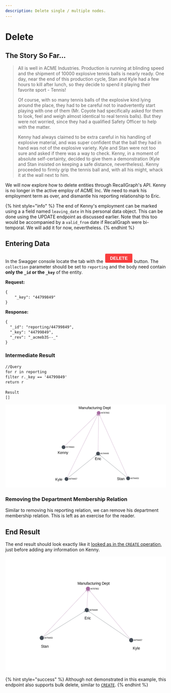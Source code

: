 ```yaml
---
description: Delete single / multiple nodes.
---
```


# Delete

## The Story So Far...

> All is well in ACME Industries. Production is running at blinding speed and the shipment of 10000 explosive tennis balls is nearly ready. One day, near the end of this production cycle, Stan and Kyle had a few hours to kill after lunch, so they decide to spend it playing their favorite sport - Tennis!
>
> Of course, with so many tennis balls of the explosive kind lying around the place, they had to be careful not to inadvertently start playing with one of them \(Mr. Coyote had specifically asked for them to look, feel and weigh almost identical to real tennis balls\). But they were not worried, since they had a qualified Safety Officer to help with the matter.
>
> Kenny had always claimed to be extra careful in his handling of explosive material, and was super confident that the ball they had in hand was not of the explosive variety. Kyle and Stan were not too sure and asked if there was a way to check. Kenny, in a moment of absolute self-certainty, decided to give them a demonstration \(Kyle and Stan insisted on keeping a safe distance, nevertheless\). Kenny proceeded to firmly grip the tennis ball and, with all his might, whack it at the wall next to him.

We will now explore how to delete entities through RecallGraph's API. Kenny is no longer in the active employ of ACME Inc. We need to mark his employment term as over, and dismantle his reporting relationship to Eric.

{% hint style="info" %}
The end of Kenny's employment can be marked using a a field named `leaving_date` in his personal data object. This can be done using the UPDATE endpoint as discussed earlier. Note that this too would be accompanied by a `valid_from` date if RecallGraph were bi-temporal. We will add it for now, nevertheless.
{% endhint %}

## Entering Data

In the Swagger console locate the tab with the ![](../../../.gitbook/assets/image%20%281%29.png) button. The `collection` parameter should be set to `reporting` and the body need contain **only the `_id` or the `_key`** of the entity.

**Request:**

```text
{
    "_key": "44799849"
}
```

**Response:**

```text
{
  "_id": "reporting/44799849",
  "_key": "44799849",
  "_rev": "_acmeb3S--_"
}
```

### Intermediate Result

```text
//Query
for r in reporting
filter r._key == '44799849'
return r

Result
[]
```

![Kenny no longer reports to Eric. His department membership is yet to be removed.](../../../.gitbook/assets/examples-delete.png)

### Removing the Department Membership Relation

Similar to removing his reporting relation, we can remove his department membership relation. This is left as an exercise for the reader.

## End Result

The end result should look exactly like it [looked as in the `CREATE` operation](create.md#intermediate-result), just before adding any information on Kenny.

![Kenny is no longer seen in the graph.](../../../.gitbook/assets/examples-create-6.png)

{% hint style="success" %}
Although not demonstrated in this example, this endpoint also supports bulk delete, similar to [`CREATE`](create.md#employee-information).
{% endhint %}

